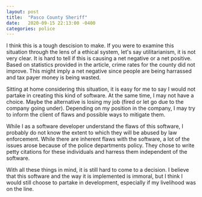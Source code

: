 ```yaml
---
layout: post
title:  "Pasco County Sheriff"
date:   2020-09-15 22:13:00 -0400
categories: police
---
```


I think this is a tough descision to make. If you were to examine this situation through the lens of a ethical system, let's say utilitarianism, it is not very clear. It is hard to tell if this is causing a net negative or a net positive. Based on statistics provided in the article, crime rates for the county did not improve. This might imply a net negative since people are being harrassed and tax payer money is being wasted.

 Sitting at home considering this situation, it is easy for me to say I would not partake in creating this kind of software. At the same time, I may not have a choice. Maybe the alternative is losing my job (fired or let go due to the company going under). Depending on my position in the company, I may try to inform the client of flaws and possible ways to mitigate them.


While I as a software developer understand the flaws of this software, I probably do not know the extent to which they will be abused by law enforcement. While there are inherent flaws with the software, a lot of the issues arose because of the police departments policy. They chose to write petty citations for these individuals and harress them independent of the software.

With all these things in mind, it is still hard to come to a decision. I believe that this software and the way it is implemented is immoral, but I think I would still choose to partake in development, especially if my livelihood was on the line.

